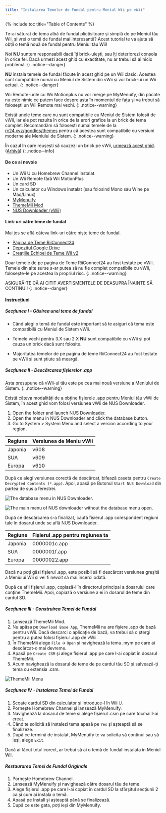 ```yaml
---
title: "Instalarea Temelor de Fundal pentru Meniul Wii pe vWii"
---
```


{% include toc title="Table of Contents" %}

Te-ai săturat de tema albă de fundal plictisitoare și simplă de pe Meniul tău Wii, și vrei o temă de fundal mai interesantă? Acest tutorial te va ajuta să obții o temă nouă de fundal pentru Meniul tău Wii!

Noi **NU** suntem responsabili dacă îți brick-uiești, sau îți deteriorezi consola în orice fel. Dacă urmezi acest ghid cu exactitate, nu ar trebui să ai nicio problemă.
{: .notice--danger}

**NU** instala temele de fundal făcute în acest ghid pe un Wii clasic. Acestea sunt compatibile numai cu Meniul de Sistem din vWii și vor brick-ui un Wii actual.
{: .notice--danger}

Wii Remote-urile cu Wii Motionplus nu vor merge pe MyMenuify, din păcate nu este nimic ce putem face despre asta în momentul de fața și va trebui să folosești un Wii Remote mai vechi.
{: .notice--warning}

Există unele teme care nu sunt compatibile cu Meniul de Sistem folosit de vWii, iar ele pot rezulta în orice de la erori grafice la un brick de tema complet. Recomandăm să folosești numai temele de la [rc24.xyz/goodies/themes](https://rc24.xyz/goodies/themes/) pentru că acestea sunt compatibile cu versiuni moderne ale Meniului de Sistem.
{: .notice--warning}

În cazul în care reușești să cauzezi un brick pe vWii, [urmează acest ghid](https://gbatemp.net/threads/guide-vwii-unbrick-guide-by-garyodernichts.528329). ([Arhivă](https://web.archive.org/web/20200213194233/https://gbatemp.net/threads/guide-vwii-unbrick-guide-by-garyodernichts.528329/))
{: .notice--info}

#### De ce ai nevoie

* Un Wii U cu Homebrew Channel instalat.
* Un Wii Remote fără Wii MotionPlus
* Un card SD
* Un calculator cu Windows instalat (sau folosind Mono sau Wine pe Mac/Linux)
* [MyMenuify](/assets/files/Mymenuify-Old-vWii.zip)
* [ThemeMii Mod](/assets/files/New_ThemeMii_MOD.zip)
* [NUS Downloader (vWii)](/assets/files/NUSDownloader-vwii.zip)

#### Link-uri către teme de fundal

Mai jos se află câteva link-uri către niște teme de fundal.

* [Pagina de Teme RiiConnect24](https://rc24.xyz/goodies/themes/)
* [Depozitul Google Drive](https://drive.google.com/drive/folders/19tyeVQ--bJ0ZUTNg5yvAGvc3G4-euEpm?usp=sharing)
* [Creațiile Echipei de Teme Wii v2](https://gbatemp.net/threads/wii-theme-team-creations-v2.336596/)

Doar temele de pe pagina de Teme RiiConnect24 au fost testate pe vWii. Temele din alte surse s-ar putea să nu fie complet compatibile cu vWii, folosește-le pe acestea la propriul risc.
{: .notice--warning}

ASIGURĂ-TE CĂ AI CITIT AVERTISMENTELE DE DEASUPRA ÎNAINTE SĂ CONTINUI!
{: .notice--danger}

#### Instrucțiuni

##### Secțiunea I - Găsirea unei teme de fundal

* Când alegi o temă de fundal este important să te asiguri că tema este compatibilă cu Meniul de Sistem vWii.

* Temele vechi pentru 3.X sau 2.X **NU** sunt compatibile cu vWii și pot cauza un brick dacă sunt folosite.

* Majoritatea temelor de pe pagina de teme RiiConnect24 au fost testate pe vWii și sunt știute să meargă.

##### Secțiunea II - Descărcarea fișierelor .app

Asta presupune că vWii-ul tău este pe cea mai nouă versiune a Meniului de Sistem.
{: .notice--warning}

Există câteva modalități de a obține fișierele .app pentru Meniul tău vWii de Sistem, în acest ghid vom folosi versiunea vWii de NUS Downloader.

1. Open the folder and launch NUS Downloader.
2. Open the menu in NUS Downloader and click the database button.
3. Go to System > System Menu and select a version according to your region.

| Regiune | Versiunea de Meniu vWii |
| ------- | ----------------------- |
| Japonia | v608                    |
| SUA     | v609                    |
| Europa  | v610                    |

După ce alegi versiunea corectă de descărcat, bifează caseta pentru `Create Decrypted Contents (*.app)`. Apoi, apasă pe Butonul `Start NUS Download` din partea de sus a ferestrei.

![The database menu in NUS Downloader.](/images/Themes-vWii/NUSD-vWii_preview-database.png)

![The main menu of NUS downloader without the database menu open.](/images/Themes-vWii/NUSD-vWii_sysmenu-versions.png)

După ce descărcarea s-a finalizat, caută fișierul .app corespondent regiuni tale în dosarul unde se află NUS Downloader.

| Regiune | Fișierul .app pentru regiunea ta |
| ------- | -------------------------------- |
| Japonia | 0000001c.app                     |
| SUA     | 0000001f.app                     |
| Europa  | 00000022.app                     |

Dacă nu poți găsi fișierul .app, este posibil să fi descărcat versiunea greșită a Meniului Wii și vei fi nevoit să mai încerci odată.

După ce afli fișierul .app, copiază-l în directorul principal a dosarului care conține ThemeMii. Apoi, copiază o versiune a ei în dosarul de teme din cardul SD.

##### Secțiunea III - Construirea Temei de Fundal

1. Lansează ThemeMii Mod.
2. Nu apăsa pe `Download Base App`, ThemeMii nu are fișiere .app de bază pentru vWii. Dacă descarci o aplicație de bază, va trebui să o ștergi pentru a putea folosi fișierul .app de vWii.
3. În ThemeMii alege `File` -> `Open` și navighează la tema .mym pe care ai descărcat-o mai devreme.
4. Apasă pe `Create CSM` și alege fișierul .app pe care l-ai copiat în dosarul ThemeMii.
5. Acum navighează la dosarul de teme de pe cardul tău SD și salvează-ți tema cu extensia .csm.

![ThemeMii Menu](/images/Themes-vWii/ThemeMii-Mod-Preview_vWii.png)

##### Secțiunea IV - Instalarea Temei de Fundal

1. Scoate cardul SD din calculator și introduce-l în Wii U.
2. Pornește Homebrew Channel și lansează MyMenuify.
3. Navighează la dosarul de teme și alege fișierul .csm pe care tocmai l-ai creat.
4. Când te solicită să instalezi tema apasă pe `Yes` și așteaptă să se finalizeze.
5. După ce termină de instalat, MyMenuify te va solicita să continui sau să ieși, alege `Exit`.

Dacă ai făcut totul corect, ar trebui să ai o temă de fundal instalata în Meniul Wii.

##### Restaurarea Temei de Fundal Originale

1. Pornește Homebrew Channel.
2. Lansează MyMenuify și navighează către dosarul tău de teme.
3. Alege fișierul .app pe care l-ai copiat în cardul SD la sfârșitul secțiunii 2 ca și cum ai instala o temă.
4. Apasă pe Install și așteaptă până se finalizează.
5. După ce este gata, poți ieși din MyMenuify.